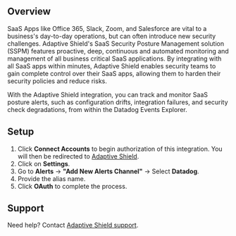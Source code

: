 ## Overview
SaaS Apps like Office 365, Slack, Zoom, and Salesforce are vital to a business's day-to-day operations, but  can often introduce new security challenges. Adaptive Shield's SaaS Security Posture Management solution (SSPM) features proactive, deep, continuous and automated monitoring and management of all business critical SaaS applications. By integrating with all SaaS apps within minutes, Adaptive Shield enables security teams to gain complete control over their SaaS apps, allowing them to harden their security policies and reduce risks.

With the Adaptive Shield integration, you can track and monitor SaaS posture alerts, such as configuration drifts, integration failures, and security check degradations, from within the Datadog Events Explorer.

## Setup

1. Click **Connect Accounts** to begin authorization of this integration. You will then be redirected to [Adaptive Shield][1].
2. Click on **Settings**.
3. Go to **Alerts** -> **"Add New Alerts Channel"** -> Select **Datadog**.
4. Provide the alias name.
5. Click **OAuth** to complete the process.

## Support
Need help? Contact [Adaptive Shield support][2].

[1]: https://dashboard.adaptive-shield.com/dashboard
[2]: mailto:support@adaptive-shield.com